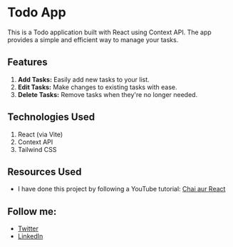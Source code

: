 # Todo App

This is a Todo application built with React using Context API. The app provides a simple and efficient way to manage your tasks.

## Features

1. **Add Tasks:** Easily add new tasks to your list.
2. **Edit Tasks:** Make changes to existing tasks with ease.
3. **Delete Tasks:** Remove tasks when they're no longer needed.

## Technologies Used

1. React (via Vite)
2. Context API
3. Tailwind CSS

## Resources Used

- I have done this project by following a YouTube tutorial: [Chai aur React](https://www.youtube.com/watch?v=6KQeopPE36I)


## Follow me:
- [Twitter](https://twitter.com/yourusername)
- [LinkedIn](https://www.linkedin.com/in/vinay-rajaikar-828274305/)

